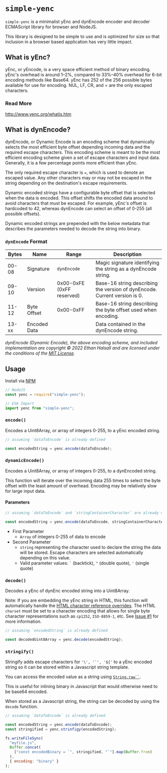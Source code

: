 # `simple-yenc`

`simple-yenc` is a minimalist yEnc and dynEncode encoder and decoder ECMAScript library for browser and NodeJS.

This library is designed to be simple to use and is optimized for size so that inclusion in a browser based application has very little impact.

## What is yEnc?

yEnc, or yEncode, is a very space efficient method of binary encoding. yEnc's overhead is around 1–2%,
compared to 33%–40% overhead for 6-bit encoding methods like Base64. yEnc has 252 of the 256 possible bytes available for use for encoding. NUL, LF, CR, and = are the only escaped characters.

### Read More
http://www.yenc.org/whatis.htm

## What is dynEncode?

dynEncode, or Dynamic Encode is an encoding scheme that dynamically selects the most efficient byte offset depending incoming data and the required escape characters. This encoding scheme is meant to be the most efficient encoding scheme given a set of escape characters and input data. Generally, it is a few percentage points more efficient than yEnc.

The only required escape character is `=`, which is used to denote an escaped value. Any other characters may or may not be escaped in the string depending on the destination's escape requirements.

Dynamic encoded strings have a configurable byte offset that is selected when the data is encoded. This offset shifts the encoded data around to avoid characters that must be escaped. For example, yEnc's offset is hardcoded to 42, whereas dynEncode can select an offset of 0-255 (all possible offsets).

Dynamic encoded strings are prepended with the below metadata that describes the parameters needed to decode the string into binary.

### **`dynEncode` Format**
Bytes | Name         | Range                       | Description
------|--------------|-----------------------------|--------------------------------------------------------------------------
00-08 | Signature    | `dynEncode`                 | Magic signature identifying the string as a dynEncode string.
09-10 | Version      | 0x00-0xFE (0xFF reserved)   | Base-16 string describing the version of dynEncode. Current version is 0.
11-12 | Byte Offset  | 0x00-0xFF                   | Base-16 string describing the byte offset used when encoding.
13-xx | Encoded Data |                             | Data contained in the dynEncode string.

*dynEncode (Dynamic Encode), the above encoding scheme, and included implementation are copyright © 2022 Ethan Halsall and are licensed under the conditions of the [MIT License](https://github.com/eshaz/simple-yenc/blob/master/LICENSE).*

## Usage

Install via [NPM](https://www.npmjs.com/package/simple-yenc)

```javascript
// NodeJS
const yenc = require("simple-yenc");

// ES6 Import
import yenc from "simple-yenc";
```

### `encode()`

Encodes a Uint8Array, or array of integers 0-255, to a yEnc encoded string.

```javascript
// assuming `dataToEncode` is already defined

const encodedString = yenc.encode(dataToEncode);
```

### `dynamicEncode()`

Encodes a Uint8Array, or array of integers 0-255, to a dynEncoded string.

This function will iterate over the incoming data 255 times to select the byte offset with the least amount of overhead. Encoding may be relatively slow for large input data.

#### Parameters

```javascript
// assuming `dataToEncode` and `stringContainerCharacter` are already defined

const encodedString = yenc.encode(dataToEncode, stringContainerCharacter);
```

* First Parameter
  * `Array` of integers 0-255 of data to encode
* Second Parameter
  * `string` representing the character used to declare the string the data will be stored. Escape characters are selected automatically depending on this value.
  * Valid parameter values: ``` ` ``` (backtick), `"` (double quote), `'` (single quote) 

### `decode()`

Decodes a yEnc of dynEnc encoded string into a Uint8Array.

Note: If you are embedding the yEnc string in HTML, this function will automatically handle the [HTML character reference overrides](https://html.spec.whatwg.org/multipage/parsing.html#table-charref-overrides). The HTML `charset` must be set to a character encoding that allows for single byte character representations such as `cp1252`, `ISO-8859-1`, etc. See [Issue #1](https://github.com/eshaz/simple-yenc/issues/1) for more information. 

```javascript
// assuming `encodedString` is already defined

const decodedUint8Array = yenc.decode(encodedString);
```

### `stringify()`

Stringify adds escape characters for ```'\', '`', '${'``` to a yEnc encoded string so it can be stored within a Javascript string template.

You can access the encoded value as a string using [``` String.raw`` ```](https://developer.mozilla.org/en-US/docs/Web/JavaScript/Reference/Global_Objects/String/raw).

This is useful for inlining binary in Javascript that would otherwise need to be base64 encoded.

When stored as a Javascript string, the string can be decoded by using the `decode` function.

```javascript
// assuming `dataToEncode` is already defined

const encodedString = yenc.encode(dataToEncode);
const stringified = yenc.strinfigy(encodedString);

fs.writeFileSync(
  "myfile.js",
  Buffer.concat(
    ["const encodedBinary = `", stringified, "`"].map(Buffer.from)
  ),
  { encoding: "binary" }
);
```